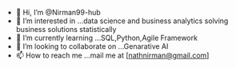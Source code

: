 - 👋 Hi, I’m @Nirman99-hub
- 👀 I’m interested in ...data science and business analytics solving business solutions statistically
- 🌱 I’m currently learning ...SQL,Python,Agile Framework
- 💞️ I’m looking to collaborate on ...Genarative AI
- 📫 How to reach me ...mail me at [nathnirman@gmail.com]

<!---
Nirman20-hub/Nirman20-hub is a ✨ special ✨ repository because its `README.md` (this file) appears on your GitHub profile.
You can click the Preview link to take a look at your changes.
--->
